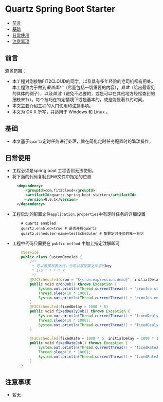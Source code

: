 # Quartz Spring Boot Starter

- [前言](#前言)
- [基础](#基础)
- [日常使用](#日常使用)
- [注意事项](#注意事项)

## 前言

涵盖范围：

- 本工程对刚接触FIT2CLOUD的同学，以及具有多年经验的老司机都有用处。本工程致力于做到*覆盖面广*（尽量包括一切重要的内容），*具体*（给出最常见的具体的例子），以及*简洁*（避免不必要的，或是可以在其他地方轻松查到的细枝末节）。每个技巧在特定情境下或是基本的，或是能显著节约时间。
- 本文主要介绍工程的入门使用和注意事项。
- 本文为 OX X 所写，并适用于 Windows 和 Linux 。

## 基础
- 本文基于`quartz`定时任务进行处理，旨在简化定时任务配置时的繁琐操作。

## 日常使用
- 工程必须是spring boot 工程否则无法使用。
- 将下面的代码复制到`POM`文件中指定的位置
    ```xml
      <dependency>
          <groupId>com.fit2cloud</groupId>
          <artifactId>quartz-spring-boot-starter</artifactId>
          <version>0.0.1</version>
      </dependency>
    ```
- 工程启动的配置文件`application.properties`中有定时任务的详细设置
    ```properties
        # quartz enabled
        quartz.enabled=true # 是否开启quartz
        quartz.scheduler-name=testScheduler # 集群定时任务的唯一标识
    ```
- 工程中代码只需要在 `public method` 中加上指定注解即可
    ```java
        @Service
        public class CustomDemoJob {
            /**
             * 可以直接写表达式，也可以写配置文件里的key
             * 1/5 * * * * ?
             */
            @F2CScheduled(cron = "${cron.expression.demo}", initialDelay = 1000 * 120)
            public void cronJob() throws Exception {
                System.out.println(Thread.currentThread() + "cronJob start " + new Date());
                Thread.sleep(10 * 1000);
                System.out.println(Thread.currentThread() + "cronJob end " + new Date());
            }  
            @F2CScheduled(fixedDelay = 1000 * 5)
            public void fixedDealyJob() throws Exception {
                System.out.println(Thread.currentThread() + "fixedDealyJob start " + new Date());
                Thread.sleep(10 * 1000);
                System.out.println(Thread.currentThread() + "fixedDealyJob end " + new Date());  
            }
          
            @F2CScheduled(fixedRate = 1000 * 5, initialDelay = 1000 * 120)
            public void fixedRateJob() throws Exception {
                System.out.println(Thread.currentThread() + "fixedRateJob start " + new Date());
                Thread.sleep(10 * 1000);
                System.out.println(Thread.currentThread() + "fixedRateJob end " + new Date());   
            }
        }
    ``` 

## 注意事项
- 暂无
